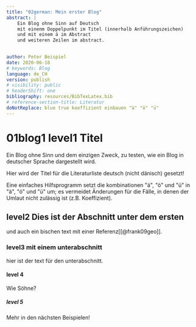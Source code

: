 ```yaml
---
title: "02german: Mein erster Blog"
abstract: |
    Ein Blog ohne Sinn auf Deutsch
    mit einenm Doppelpunkt im Titel (innerhalb Anführungszeichen)
    und mit einem ä im Abstract
    und weiteren Zeilen im abstract.
    

author: Peter Beispiel
date: 2020-06-18
# keywords: Blog
language: de_CH
version: publish
# visibility: public
# headerShift: one
bibliography: resources/BibTexLatex.bib
# reference-section-title: Literatur
doNotReplace: blue true koeffizient einbauen "ä" "ö" "ü"
---
```


# 01blog1 level1 Titel
Ein Blog ohne Sinn und dem einzigen Zweck, zu testen, wie ein Blog in deutscher Sprache dargestellt wird.

Hier wird der Titel für die Literaturliste deutsch (nicht dänisch) gesetzt!

Eine einfaches Hilfsprogramm setzt die kombinationen "ä", "ö" und "ü" in "ä", "ö" und "ü" um; es vermeidet Änderungen für die Fälle, in denen der Umlaut nicht zulässig ist (z.B. Koeffizient).


## level2 Dies ist der Abschnitt unter dem ersten
und auch ein bischen text mit einer Referenz[[@frank09geo]].

### level3 mit einem unterabschnitt
hier ist der text für den unterabschnitt.

#### level 4
Wie Söhne?

##### level 5

Mehr in den nächsten Beispielen!
